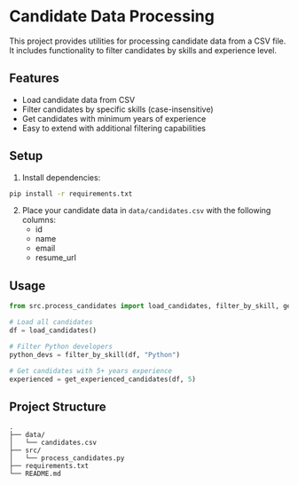 # Candidate Data Processing

This project provides utilities for processing candidate data from a CSV file. It includes functionality to filter candidates by skills and experience level.

## Features

- Load candidate data from CSV
- Filter candidates by specific skills (case-insensitive)
- Get candidates with minimum years of experience
- Easy to extend with additional filtering capabilities

## Setup

1. Install dependencies:
```bash
pip install -r requirements.txt
```

2. Place your candidate data in `data/candidates.csv` with the following columns:
   - id
   - name
   - email
   - resume_url

## Usage

```python
from src.process_candidates import load_candidates, filter_by_skill, get_experienced_candidates

# Load all candidates
df = load_candidates()

# Filter Python developers
python_devs = filter_by_skill(df, "Python")

# Get candidates with 5+ years experience
experienced = get_experienced_candidates(df, 5)
```

## Project Structure

```
.
├── data/
│   └── candidates.csv
├── src/
│   └── process_candidates.py
├── requirements.txt
└── README.md
```
